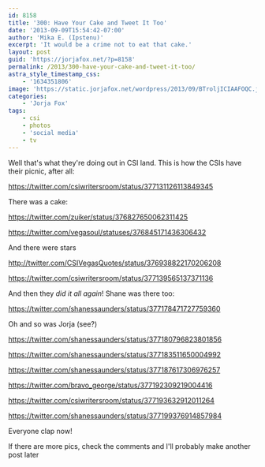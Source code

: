 ```yaml
---
id: 8158
title: '300: Have Your Cake and Tweet It Too'
date: '2013-09-09T15:54:42-07:00'
author: 'Mika E. (Ipstenu)'
excerpt: 'It would be a crime not to eat that cake.'
layout: post
guid: 'https://jorjafox.net/?p=8158'
permalink: /2013/300-have-your-cake-and-tweet-it-too/
astra_style_timestamp_css:
    - '1634351806'
image: 'https://static.jorjafox.net/wordpress/2013/09/BTroljICIAAFOQC.jpeg'
categories:
    - 'Jorja Fox'
tags:
    - csi
    - photos
    - 'social media'
    - tv
---
```


Well that's what they're doing out in CSI land. This is how the CSIs have their picnic, after all:

https://twitter.com/csiwritersroom/status/377131126113849345

There was a cake:

https://twitter.com/zuiker/status/376827650062311425


https://twitter.com/vegasoul/statuses/376845171436306432

And there were stars

http://twitter.com/CSIVegasQuotes/status/376938822170206208

https://twitter.com/csiwritersroom/status/377139565137371136

And then they _did it all again_! Shane was there too:

https://twitter.com/shanessaunders/status/377178471727759360

Oh and so was Jorja (see?)

https://twitter.com/shanessaunders/status/377180796823801856

https://twitter.com/shanessaunders/status/377183511650004992

https://twitter.com/shanessaunders/status/377187617306976257

https://twitter.com/bravo_george/status/377192309219004416

https://twitter.com/csiwritersroom/status/377193632912011264

https://twitter.com/shanessaunders/status/377199376914857984

Everyone clap now!

If there are more pics, check the comments and I'll probably make another post later
